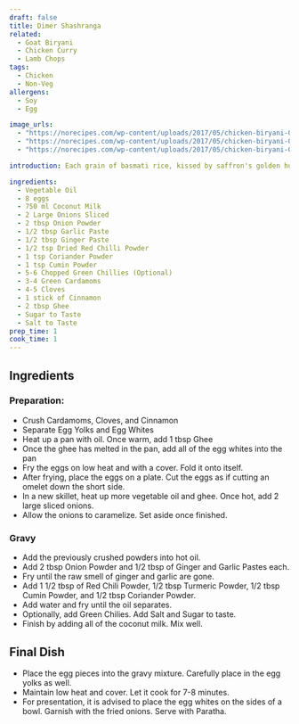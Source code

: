 ```yaml
---
draft: false
title: Dimer Shashranga
related:
  - Goat Biryani
  - Chicken Curry
  - Lamb Chops
tags:
  - Chicken
  - Non-Veg
allergens:
  - Soy
  - Egg

image_urls:
  - "https://norecipes.com/wp-content/uploads/2017/05/chicken-biryani-005.jpg"
  - "https://norecipes.com/wp-content/uploads/2017/05/chicken-biryani-005.jpg"
  - "https://norecipes.com/wp-content/uploads/2017/05/chicken-biryani-005.jpg"

introduction: Each grain of basmati rice, kissed by saffron's golden hue, beckons the eager palate. Succulent pieces of tender chicken, marinated to perfection, nestle amidst the tapestry of flavors, their juices melding with the rice to create a symphony of taste. With each delicate bite, a burst of complexity ensues—cumin and coriander impart earthy undertones, while cloves and cardamom weave a subtle warmth. The heat of green chili and the tang of lemon elevate the dish, creating a harmonious balance that ignites the taste buds.

ingredients:
  - Vegetable Oil
  - 8 eggs
  - 750 ml Coconut Milk
  - 2 Large Onions Sliced
  - 2 tbsp Onion Powder
  - 1/2 tbsp Garlic Paste
  - 1/2 tbsp Ginger Paste
  - 1/2 tsp Dried Red Chilli Powder
  - 1 tsp Coriander Powder
  - 1 tsp Cumin Powder
  - 5-6 Chopped Green Chillies (Optional)
  - 3-4 Green Cardamoms
  - 4-5 Cloves
  - 1 stick of Cinnamon
  - 2 tbsp Ghee
  - Sugar to Taste
  - Salt to Taste
prep_time: 1
cook_time: 1
---
```


## Ingredients


### Preparation:

- Crush Cardamoms, Cloves, and Cinnamon
- Separate Egg Yolks and Egg Whites
- Heat up a pan with oil. Once warm, add 1 tbsp Ghee
- Once the ghee has melted in the pan, add all of the egg whites into the pan
- Fry the eggs on low heat and with a cover. Fold it onto itself.
- After frying, place the eggs on a plate. Cut the eggs as if cutting an omelet down the short side. 
- In a new skillet, heat up more vegetable oil and ghee. Once hot, add 2 large sliced onions. 
- Allow the onions to caramelize. Set aside once finished.

### Gravy
- Add the previously crushed powders into hot oil.
- Add 2 tbsp Onion Powder and 1/2 tbsp of Ginger and Garlic Pastes each.
- Fry until the raw smell of ginger and garlic are gone.
- Add 1 1/2 tbsp of Red Chili Powder, 1/2 tbsp Turmeric Powder, 1/2 tbsp Cumin Powder, and 1/2 tbsp Coriander Powder.
- Add water and fry until the oil separates. 
- Optionally, add Green Chilies. Add Salt and Sugar to taste.
- Finish by adding all of the coconut milk. Mix well.

## Final Dish
- Place the egg pieces into the gravy mixture. Carefully place in the egg yolks as well. 
- Maintain low heat and cover. Let it cook for 7-8 minutes.
- For presentation, it is advised to place the egg whites on the sides of a bowl. Garnish with the fried onions. Serve with Paratha. 
